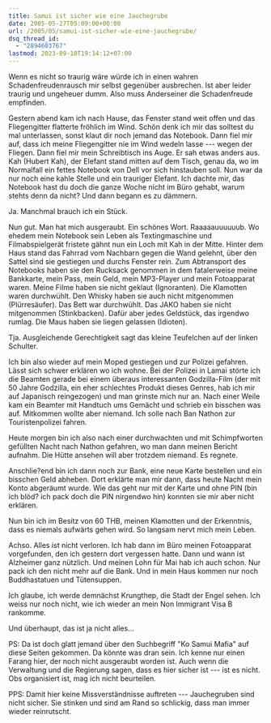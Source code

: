 ```yaml
---
title: Samui ist sicher wie eine Jauchegrube
date: 2005-05-27T05:09:00+00:00
url: /2005/05/samui-ist-sicher-wie-eine-jauchegrube/
dsq_thread_id:
  - "2894603767"
lastmod: 2023-09-10T19:14:12+07:00
---
```

Wenn es nicht so traurig wäre würde ich in einen wahren Schadenfreudenrausch mir selbst gegenüber ausbrechen. Ist aber leider traurig und ungeheuer dumm. Also muss Anderseiner die Schadenfreude empfinden.

Gestern abend kam ich nach Hause, das Fenster stand weit offen und das Fliegengitter flatterte fröhlich im Wind. Schön denk ich mir das solltest du mal unterlassen, sonst klaut dir noch jemand das Notebook. Dann fiel mir auf, dass ich meine Fliegengitter nie im Wind wedeln lasse --- wegen der Fliegen. Dann fiel mir mein Schreibtisch ins Auge. Er sah etwas anders aus. Kah (Hubert Kah), der Elefant stand mitten auf dem Tisch, genau da, wo im Normalfall ein fettes Notebook von Dell vor sich hinstauben soll. Nun war da nur noch eine kahle Stelle und ein trauriger Elefant. Ich dachte mir, das Notebook hast du doch die ganze Woche nicht im Büro gehabt, warum stehts denn da nicht? Und dann begann es zu dämmern.

Ja. Manchmal brauch ich ein Stück.

Nun gut. Man hat mich ausgeraubt. Ein schönes Wort. Raaaaauuuuuub. Wo ehedem mein Notebook sein Leben als Textingmaschine und Filmabspielgerät fristete gähnt nun ein Loch mit Kah in der Mitte. Hinter dem Haus stand das Fahrrad vom Nachbarn gegen die Wand gelehnt, über den Sattel sind sie gestiegen und durchs Fenster rein. Zum Abtransport des Notebooks haben sie den Rucksack genommen in dem fatalerweise meine Bankkarte, mein Pass, mein Geld, mein MP3-Player und mein Fotoapparat waren. Meine Filme haben sie nicht geklaut (Ignoranten). Die Klamotten waren durchwühlt. Den Whisky haben sie auch nicht mitgenommen (Plürresäufer). Das Bett war durchwühlt. Das JAKO haben sie nicht mitgenommen (Stinkbacken). Dafür aber jedes Geldstück, das irgendwo rumlag. Die Maus haben sie liegen gelassen (Idioten).

Tja. Ausgleichende Gerechtigkeit sagt das kleine Teufelchen auf der linken Schulter.

Ich bin also wieder auf mein Moped gestiegen und zur Polizei gefahren. Lässt sich schwer erklären wo ich wohne. Bei der Polizei in Lamai störte ich die Beamten gerade bei einem überaus interessanten Godzilla-Film (der mit 50 Jahre Godzilla, ein eher schlechtes Produkt dieses Genres, hab ich mir auf Japanisch reingezogen) und man grinste mich nur an. Nach einer Weile kam ein Beamter mit Handtuch ums Gemächt und schrieb ein bisschen was auf. Mitkommen wollte aber niemand. Ich solle nach Ban Nathon zur Touristenpolizei fahren.

Heute morgen bin ich also nach einer durchwachten und mit Schimpfworten gefüllten Nacht nach Nathon gefahren, wo man dann meinen Bericht aufnahm. Die Hütte ansehen will aber trotzdem niemand. Es regnete.

Anschlie?end bin ich dann noch zur Bank, eine neue Karte bestellen und ein bisschen Geld abheben. Dort erklärte man mir dann, dass heute Nacht mein Konto abgeräumt wurde. Wie das geht nur mit der Karte und ohne PIN (bin ich blöd? ich pack doch die PIN nirgendwo hin) konnten sie mir aber nicht erklären.

Nun bin ich im Besitz von 60 THB, meinen Klamotten und der Erkenntnis, dass es niemals aufwärts gehen wird. So langsam nervt mich mein Leben.

Achso. Alles ist nicht verloren. Ich hab dann im Büro meinen Fotoapparat vorgefunden, den ich gestern dort vergessen hatte. Dann und wann ist Alzheimer ganz nützlich. Und meinen Lohn für Mai hab ich auch schon. Nur pack ich den nicht mehr auf die Bank. Und in mein Haus kommen nur noch Buddhastatuen und Tütensuppen.

Ich glaube, ich werde demnächst Krungthep, die Stadt der Engel sehen. Ich weiss nur noch nicht, wie ich wieder an mein Non Immigrant Visa B rankomme.

Und überhaupt, das ist ja nicht alles...

PS: Da ist doch glatt jemand über den Suchbegriff "Ko Samui Mafia" auf diese Seiten gekommen. Da könnte was dran sein. Ich kenne nur einen Farang hier, der noch nicht ausgeraubt worden ist. Auch wenn die Verwaltung und die Regierung sagen, dass es hier sicher ist --- ist es nicht. Obs organisiert ist, mag ich nicht beurteilen.

PPS: Damit hier keine Missverständnisse auftreten --- Jauchegruben sind nicht sicher. Sie stinken und sind am Rand so schlickig, dass man immer wieder reinrutscht.
